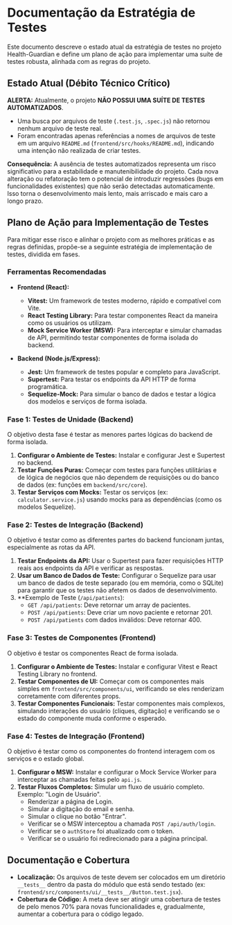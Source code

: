 # Documentação da Estratégia de Testes

Este documento descreve o estado atual da estratégia de testes no projeto Health-Guardian e define um plano de ação para implementar uma suíte de testes robusta, alinhada com as regras do projeto.

## Estado Atual (Débito Técnico Crítico)

**ALERTA:** Atualmente, o projeto **NÃO POSSUI UMA SUÍTE DE TESTES AUTOMATIZADOS**.

- Uma busca por arquivos de teste (`.test.js`, `.spec.js`) não retornou nenhum arquivo de teste real.
- Foram encontradas apenas referências a nomes de arquivos de teste em um arquivo `README.md` (`frontend/src/hooks/README.md`), indicando uma intenção não realizada de criar testes.

**Consequência:** A ausência de testes automatizados representa um risco significativo para a estabilidade e manutenibilidade do projeto. Cada nova alteração ou refatoração tem o potencial de introduzir regressões (bugs em funcionalidades existentes) que não serão detectadas automaticamente. Isso torna o desenvolvimento mais lento, mais arriscado e mais caro a longo prazo.

## Plano de Ação para Implementação de Testes

Para mitigar esse risco e alinhar o projeto com as melhores práticas e as regras definidas, propõe-se a seguinte estratégia de implementação de testes, dividida em fases.

### Ferramentas Recomendadas

- **Frontend (React):**
  - **Vitest:** Um framework de testes moderno, rápido e compatível com Vite.
  - **React Testing Library:** Para testar componentes React da maneira como os usuários os utilizam.
  - **Mock Service Worker (MSW):** Para interceptar e simular chamadas de API, permitindo testar componentes de forma isolada do backend.

- **Backend (Node.js/Express):**
  - **Jest:** Um framework de testes popular e completo para JavaScript.
  - **Supertest:** Para testar os endpoints da API HTTP de forma programática.
  - **Sequelize-Mock:** Para simular o banco de dados e testar a lógica dos modelos e serviços de forma isolada.

### Fase 1: Testes de Unidade (Backend)

O objetivo desta fase é testar as menores partes lógicas do backend de forma isolada.

1.  **Configurar o Ambiente de Testes:** Instalar e configurar Jest e Supertest no backend.
2.  **Testar Funções Puras:** Começar com testes para funções utilitárias e de lógica de negócios que não dependem de requisições ou do banco de dados (ex: funções em `backend/src/core`).
3.  **Testar Serviços com Mocks:** Testar os serviços (ex: `calculator.service.js`) usando mocks para as dependências (como os modelos Sequelize).

### Fase 2: Testes de Integração (Backend)

O objetivo é testar como as diferentes partes do backend funcionam juntas, especialmente as rotas da API.

1.  **Testar Endpoints da API:** Usar o Supertest para fazer requisições HTTP reais aos endpoints da API e verificar as respostas.
2.  **Usar um Banco de Dados de Teste:** Configurar o Sequelize para usar um banco de dados de teste separado (ou em memória, como o SQLite) para garantir que os testes não afetem os dados de desenvolvimento.
3.  **Exemplo de Teste (`/api/patients`):
    - `GET /api/patients`: Deve retornar um array de pacientes.
    - `POST /api/patients`: Deve criar um novo paciente e retornar 201.
    - `POST /api/patients` com dados inválidos: Deve retornar 400.

### Fase 3: Testes de Componentes (Frontend)

O objetivo é testar os componentes React de forma isolada.

1.  **Configurar o Ambiente de Testes:** Instalar e configurar Vitest e React Testing Library no frontend.
2.  **Testar Componentes de UI:** Começar com os componentes mais simples em `frontend/src/components/ui`, verificando se eles renderizam corretamente com diferentes props.
3.  **Testar Componentes Funcionais:** Testar componentes mais complexos, simulando interações do usuário (cliques, digitação) e verificando se o estado do componente muda conforme o esperado.

### Fase 4: Testes de Integração (Frontend)

O objetivo é testar como os componentes do frontend interagem com os serviços e o estado global.

1.  **Configurar o MSW:** Instalar e configurar o Mock Service Worker para interceptar as chamadas feitas pelo `api.js`.
2.  **Testar Fluxos Completos:** Simular um fluxo de usuário completo. Exemplo: "Login de Usuário".
    - Renderizar a página de Login.
    - Simular a digitação do email e senha.
    - Simular o clique no botão "Entrar".
    - Verificar se o MSW interceptou a chamada `POST /api/auth/login`.
    - Verificar se o `authStore` foi atualizado com o token.
    - Verificar se o usuário foi redirecionado para a página principal.

## Documentação e Cobertura

- **Localização:** Os arquivos de teste devem ser colocados em um diretório `__tests__` dentro da pasta do módulo que está sendo testado (ex: `frontend/src/components/ui/__tests__/Button.test.jsx`).
- **Cobertura de Código:** A meta deve ser atingir uma cobertura de testes de pelo menos 70% para novas funcionalidades e, gradualmente, aumentar a cobertura para o código legado.